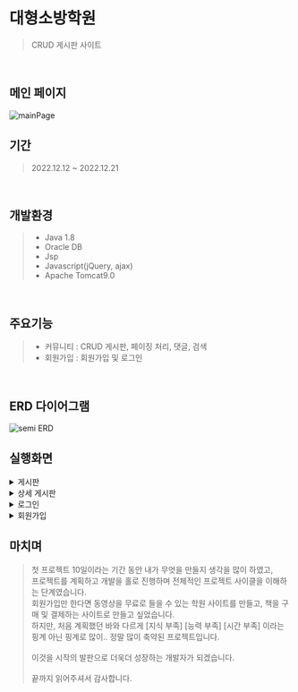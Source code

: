 # 대형소방학원
> CRUD 게시판 사이트

<br>

## 메인 페이지

![mainPage](https://user-images.githubusercontent.com/114133335/224046453-37faf88b-b1b8-4c60-a677-06aacb2f9e46.jpg)
<br>

## 기간
> 2022.12.12 ~ 2022.12.21
<br>

## 개발환경
> * Java 1.8
> * Oracle DB
> * Jsp
> * Javascript(jQuery, ajax)
> * Apache Tomcat9.0
<br>

## 주요기능
> * 커뮤니티 : CRUD 게시판, 페이징 처리, 댓글, 검색
> * 회원가입 : 회원가입 및 로그인
<br>

## ERD 다이어그램

![semi ERD](https://user-images.githubusercontent.com/114133335/224040423-f6ae1c51-f780-4454-98f9-4e4a5046c48b.JPG)
<br>

## 실행화면
<details>
<summary>게시판</summary>

<!--summary 아래 빈칸 공백 두고 내용을 적는공간-->
![boardListPage](https://user-images.githubusercontent.com/114133335/224043093-e6847ad8-c117-4b9f-92f7-643469e18d6a.jpg)

</details>

<details>
<summary>상세 게시판</summary>

<!--summary 아래 빈칸 공백 두고 내용을 적는공간-->
![readPage](https://user-images.githubusercontent.com/114133335/224043144-e4d53eb4-1c02-4b1b-a285-1e1fc9329138.jpg)

</details>

<details>
<summary>로그인</summary>

<!--summary 아래 빈칸 공백 두고 내용을 적는공간-->
![loginPage](https://user-images.githubusercontent.com/114133335/224045748-aaf92920-35eb-4428-be18-f4dd3f53239d.jpg)

</details>

<details>
<summary>회원가입</summary>

<!--summary 아래 빈칸 공백 두고 내용을 적는공간-->
![signPage](https://user-images.githubusercontent.com/114133335/224045760-064636bf-3568-40d3-bc6e-07f8469317bc.jpg)

</details>


## 마치며
> 첫 프로젝트 10일이라는 기간 동안 내가 무엇을 만들지 생각을 많이 하였고, <br>프로젝트를 계획하고 개발을 홀로 진행하며 전체적인 프로젝트 사이클을 이해하는 단계였습니다.<br>
> 회원가입만 한다면 동영상을 무료로 들을 수 있는 학원 사이트를 만들고, 책을 구매 및 결제하는 사이트로 만들고 싶었습니다.<br>
> 하지만, 처음 계획했던 바와 다르게 [지식 부족] [능력 부족] [시간 부족] 이라는 핑계 아닌 핑계로 많이.. 정말 많이 축약된 프로젝트입니다.<br>
> <br>
> 이것을 시작의 발판으로 더욱더 성장하는 개발자가 되겠습니다.<br>
> <br>
> 끝까지 읽어주셔서 감사합니다.<br>
